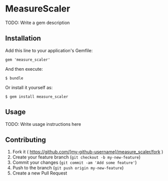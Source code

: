 # MeasureScaler

TODO: Write a gem description

## Installation

Add this line to your application's Gemfile:

    gem 'measure_scaler'

And then execute:

    $ bundle

Or install it yourself as:

    $ gem install measure_scaler

## Usage

TODO: Write usage instructions here

## Contributing

1. Fork it ( https://github.com/[my-github-username]/measure_scaler/fork )
2. Create your feature branch (`git checkout -b my-new-feature`)
3. Commit your changes (`git commit -am 'Add some feature'`)
4. Push to the branch (`git push origin my-new-feature`)
5. Create a new Pull Request
